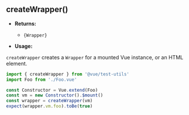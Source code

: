 ## createWrapper()

- **Returns:**
  - `{Wrapper}`

- **Usage:**

`createWrapper` creates a `Wrapper` for a mounted Vue instance, or an HTML element.

```js
import { createWrapper } from '@vue/test-utils'
import Foo from './Foo.vue'

const Constructor = Vue.extend(Foo)
const vm = new Constructor().$mount()
const wrapper = createWrapper(vm)
expect(wrapper.vm.foo).toBe(true)
```

